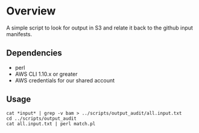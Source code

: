 # Overview

A simple script to look for output in S3 and relate it back to the github input manifests.

## Dependencies

* perl
* AWS CLI 1.10.x or greater
* AWS credentials for our shared account

## Usage

    cat *input* | grep -v bam > ../scripts/output_audit/all.input.txt
    cd ../scripts/output_audit
    cat all.input.txt | perl match.pl
